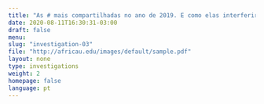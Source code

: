 ```yaml
---
title: "As # mais compartilhadas no ano de 2019. E como elas interferiram na vida das pessoas."
date: 2020-08-11T16:30:31-03:00
draft: false
menu:
slug: "investigation-03"
file: "http://africau.edu/images/default/sample.pdf"
layout: none
type: investigations
weight: 2
homepage: false
language: pt
---
```

